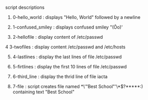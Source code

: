 script descriptions

1. 0-hello_world : displays "Hello, World" followed by a newline

2. 1-confused_smiley : displays confused smiley "(Ôo)'

3. 2-hellofile : display content of /etc/passwd

4  3-twofiles : display content /etc/passwd and /etc/hosts

5. 4-lastlines : display the last lines of file /etc/passwd

6. 5-firtlines : display the first 10 lines of file /etc/passwd

7. 6-third_line : display the thrid line of file iacta

8. 7-file  : script creates file named \*\\'"Best School"\'\\*$\?\*\*\*\*\*:)  containing text "Best School"


